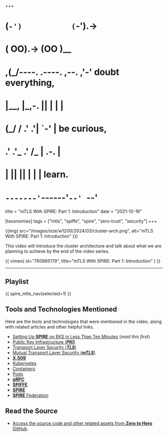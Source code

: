 +++
#   (`-')           (`-').->
#   ( OO).->        (OO )__
# ,(_/----. .----. ,--. ,'-' doubt everything,
# |__,    |\_,-.  ||  | |  |
#  (_/   /    .' .'|  `-'  | be curious,
#  .'  .'_  .'  /_ |  .-.  |
# |       ||      ||  | |  | learn.
# `-------'`------'`--' `--'

title = "mTLS With SPIRE: Part 1: Introduction"
date = "2021-10-19"

[taxonomies]
tags = ["mtls", "spiffe", "spire", "zero-trust", "security"]
+++

{{img(
  src="/images/size/w1200/2024/03/cluster-arch.png",
  alt="mTLS With SPIRE: Part 1: Introduction"
)}}

This video will introduce the cluster architecture and talk about what we are
planning to achieve by the end of the video series.

{{ 
  vimeo(
    id="760885179", 
    title="mTLS With SPIRE: Part 1: Introduction"
  ) 
}}

--------

## Playlist

{{ spire_mtls_nav(selected=1) }}

## Tools and Technologies Mentioned

Here are the tools and technologies that were mentioned in the video, along with
related articles and other helpful links.

* [Setting Up **SPIRE** on EKS in Less 
  Than Ten Minutes](@/spire/spire-rocks.md) (_read this first_)
* [Public Key Infrastructure (**_PKI_**)](https://en.wikipedia.org/wiki/Public_key_infrastructure)
* [Transport Layer Security (**_TLS_**)](https://en.wikipedia.org/wiki/Transport_Layer_Security)
* [Mutual Transport Layer Security (**_mTLS_**)](https://en.wikipedia.org/wiki/Mutual_authentication)
* [**X.509**](https://en.wikipedia.org/wiki/X.509)
* [Kubernetes](https://kubernetes.io/docs/home/)
* [Containers](https://kubernetes.io/docs/concepts/containers/)
* [Pods](https://kubernetes.io/docs/concepts/workloads/pods/)
* [**gRPC**](https://grpc.io/)
* [**SPIFFE**](https://spiffe.io/)
* [**SPIRE**](https://spiffe.io/docs/latest/spiffe-about/overview/)
* [**SPIRE** Federation](https://spiffe.io/docs/latest/architecture/federation/readme/)

## Read the Source

* [Access the source code and other related assets from **Zero to Hero** GitHub](https://github.com/zerotohero-dev/spire-mtls).
